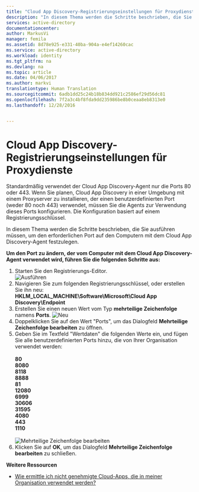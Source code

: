 ```yaml
---
title: "Cloud App Discovery-Registrierungseinstellungen für Proxydienste | Microsoft Docs"
description: "In diesem Thema werden die Schritte beschrieben, die Sie ausführen müssen, um den erforderlichen Port auf den Computern mit dem Cloud App Discovery-Agent festzulegen."
services: active-directory
documentationcenter: 
author: MarkusVi
manager: femila
ms.assetid: 8d78e925-e331-40ba-904a-e4ef14260cac
ms.service: active-directory
ms.workload: identity
ms.tgt_pltfrm: na
ms.devlang: na
ms.topic: article
ms.date: 04/06/2017
ms.author: markvi
translationtype: Human Translation
ms.sourcegitcommit: 6adb1dd25c24b18b834dd921c2586ef29d56dc81
ms.openlocfilehash: 7f2a3c4bf8fda9dd235986be8b0ceaa8eb8313e0
ms.lasthandoff: 12/28/2016


---
```

# <a name="cloud-app-discovery-registry-settings-for-proxy-services"></a>Cloud App Discovery-Registrierungseinstellungen für Proxydienste
Standardmäßig verwendet der Cloud App Discovery-Agent nur die Ports 80 oder 443. Wenn Sie planen, Cloud App Discovery in einer Umgebung mit einem Proxyserver zu installieren, der einen benutzerdefinierten Port (weder 80 noch 443) verwendet, müssen Sie die Agents zur Verwendung dieses Ports konfigurieren. Die Konfiguration basiert auf einem Registrierungsschlüssel.

In diesem Thema werden die Schritte beschrieben, die Sie ausführen müssen, um den erforderlichen Port auf den Computern mit dem Cloud App Discovery-Agent festzulegen.

**Um den Port zu ändern, der vom Computer mit dem Cloud App Discovery-Agent verwendet wird, führen Sie die folgenden Schritte aus:**

1. Starten Sie den Registrierungs-Editor. <br> ![Ausführen](./media/active-directory-cloudappdiscovery-registry-settings-for-proxy-services/proxy01.png)
2. Navigieren Sie zum folgenden Registrierungsschlüssel, oder erstellen Sie ihn neu:  <br> **HKLM_LOCAL_MACHINE\Software\Microsoft\Cloud App Discovery\Endpoint** 
3. Erstellen Sie einen neuen Wert vom Typ **mehrteilige Zeichenfolge** namens **Ports**. ![Neu](./media/active-directory-cloudappdiscovery-registry-settings-for-proxy-services/proxy02.png)
4. Doppelklicken Sie auf den Wert "Ports", um das Dialogfeld **Mehrteilige Zeichenfolge bearbeiten** zu öffnen.
5. Geben Sie im Textfeld "Wertdaten" die folgenden Werte ein, und fügen Sie alle benutzerdefinierten Ports hinzu, die von Ihrer Organisation verwendet werden:  <br><br>
   **80** <br>
   **8080** <br>
   **8118** <br>
   **8888** <br>
   **81** <br>
   **12080** <br>
   **6999** <br>
   **30606** <br>
   **31595** <br>
   **4080** <br>
   **443** <br>
   **1110** <br><br>
   ![Mehrteilige Zeichenfolge bearbeiten](./media/active-directory-cloudappdiscovery-registry-settings-for-proxy-services/proxy03.png)
6. Klicken Sie auf **OK**, um das Dialogfeld **Mehrteilige Zeichenfolge bearbeiten** zu schließen.

**Weitere Ressourcen**

* [Wie ermittle ich nicht genehmigte Cloud-Apps, die in meiner Organisation verwendet werden?](active-directory-cloudappdiscovery-whatis.md) 


